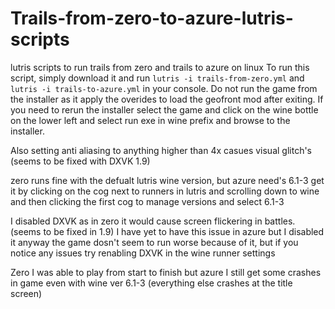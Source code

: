 # Trails-from-zero-to-azure-lutris-scripts
lutris scripts to run trails from zero and trails to azure on linux
To run this script, simply download it and run `lutris -i trails-from-zero.yml` and `lutris -i trails-to-azure.yml` in your console.
Do not run the game from the installer as it apply the overides to load the geofront mod after exiting. If you need to rerun the installer select the game and click on the wine bottle on the lower left and select run exe in wine prefix and browse to the installer.

Also setting anti aliasing to anything higher than 4x casues visual glitch's (seems to be fixed with DXVK 1.9)

zero runs fine  with the defualt lutris wine version, but azure need's 6.1-3 get it by clicking on the cog next to runners in lutris and scrolling down to wine and then clicking the first cog to manage versions and select 6.1-3

I disabled DXVK as in zero it would cause screen flickering in battles. (seems to be fixed in 1.9) I have yet to have this issue in azure but I disabled it anyway the game dosn't seem to run worse because of it, but if you notice any issues try renabling DXVK in the wine runner settings 

Zero I was able to play from start to finish but azure I still get some crashes in game even with wine ver 6.1-3 (everything else crashes at the title screen)
